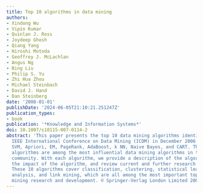 ```yaml
---
title: Top 10 algorithms in data mining
authors:
- Xindong Wu
- Vipin Kumar
- Quinlan J. Ross
- Joydeep Ghosh
- Qiang Yang
- Hiroshi Motoda
- Geoffrey J. McLachlan
- Angus Ng
- Bing Liu
- Philip S. Yu
- Zhi Hua Zhou
- Michael Steinbach
- David J. Hand
- Dan Steinberg
date: '2008-01-01'
publishDate: '2024-06-05T21:10:21.251247Z'
publication_types:
- book
publication: '*Knowledge and Information Systems*'
doi: 10.1007/s10115-007-0114-2
abstract: 'This paper presents the top 10 data mining algorithms identified by the
  IEEE International Conference on Data Mining (ICDM) in December 2006: C4.5, k-Means,
  SVM, Apriori, EM, PageRank, AdaBoost, k NN, Naive Bayes, and CART. These top 10
  algorithms are among the most influential data mining algorithms in the research
  community. With each algorithm, we provide a description of the algorithm, discuss
  the impact of the algorithm, and review current and further research on the algorithm.
  These 10 algorithms cover classification, clustering, statistical learning, association
  analysis, and link mining, which are all among the most important topics in data
  mining research and development. © Springer-Verlag London Limited 2007.'
---
```

